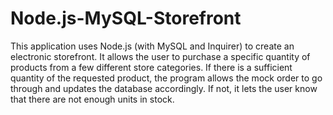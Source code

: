 # Node.js-MySQL-Storefront

This application uses Node.js (with MySQL and Inquirer) to create an electronic storefront. It allows the user to purchase a specific quantity of products from a few different store categories. If there is a sufficient quantity of the requested product, the program allows the mock order to go through and updates the database accordingly. If not, it lets the user know that there are not enough units in stock.
